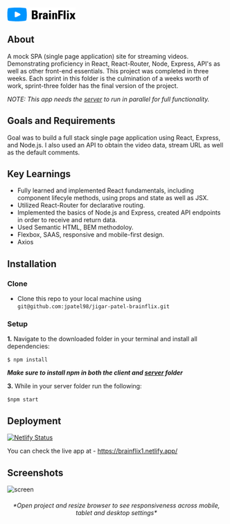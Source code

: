 <p align="left
"><img src="public/Logo.png" align="center"></p>

## About
A mock SPA (single page application) site for streaming videos. Demonstrating proficiency in React, React-Router, Node, Express, API's as well as other front-end essentials. This project was completed in three weeks. Each sprint in this folder is the culmination of a weeks worth of work, sprint-three folder has the final version of the project.

*NOTE: This app needs the [server](https://github.com/jpatel98/jigar-patel-brainflix-api) to run in parallel for full functionality.*

## Goals and Requirements

Goal was to build a full stack single page application using React, Express, and Node.js. 
I also used an API to obtain the video data, stream URL as well as the default comments. 

## Key Learnings

- Fully learned and implemented React fundamentals, including component lifecyle methods, using props and state as well as JSX.
- Utilized React-Router for declarative routing.
- Implemented the basics of Node.js and Express, created API endpoints in order to receive and return data.
- Used Semantic HTML, BEM methodoloy.
- Flexbox, SAAS, responsive and mobile-first design.
- Axios

## Installation

### Clone

- Clone this repo to your local machine using `git@github.com:jpatel98/jigar-patel-brainflix.git`

### Setup

 **1.** Navigate to the downloaded folder in your terminal and install all dependencies:

```
$ npm install
```

*__Make sure to install npm in both the client and [server](https://github.com/jpatel98/jigar-patel-brainflix-api) folder__*

 **3.** While in your server folder run the following:

```
$npm start
```
## Deployment
[![Netlify Status](https://api.netlify.com/api/v1/badges/ce0e9353-5751-4523-b918-69493e3215d6/deploy-status)](https://app.netlify.com/sites/brainflix1/deploys)

You can check the live app at - https://brainflix1.netlify.app/ 

## Screenshots
![screen](https://github.com/jpatel98/jigar-patel-brainflix/blob/main/public/brainflix-screenshot.png)

<h6 align="Center">*Open project and resize browser to see responsiveness across mobile, tablet and desktop settings*</h6>
